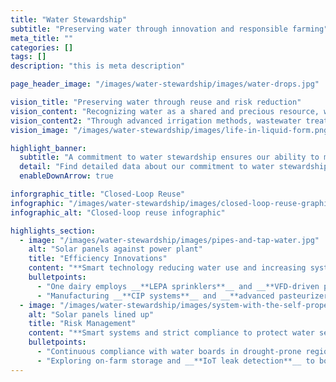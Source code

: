 ```yaml
---
title: "Water Stewardship"
subtitle: "Preserving water through innovation and responsible farming"
meta_title: ""
categories: []
tags: []
description: "this is meta description"

page_header_image: "/images/water-stewardship/images/water-drops.jpg"

vision_title: "Preserving water through reuse and risk reduction"
vision_content: "Recognizing water as a shared and precious resource, we emphasizes multi-use and recycling systems for both dairies and processing facilities."
vision_content2: "Through advanced irrigation methods, wastewater treatment, and diligent monitoring, we safeguard local water supplies, reduce consumption, and mitigate risks of scarcity or pollution."
vision_image: "/images/water-stewardship/images/life-in-liquid-form.png"

highlight_banner:
  subtitle: "A commitment to water stewardship ensures our ability to maintain high-quality products and protect the communities and ecosystems surrounding our operations."
  detail: "Find detailed data about our commitment to water stewardship below."
  enableDownArrow: true

inforgraphic_title: "Closed-Loop Reuse"
infographic: "/images/water-stewardship/images/closed-loop-reuse-graphic.png"
infographic_alt: "Closed-loop reuse infographic"

highlights_section:
  - image: "/images/water-stewardship/images/pipes-and-tap-water.jpg"
    alt: "Solar panels against power plant"
    title: "Efficiency Innovations"
    content: "**Smart technology reducing water use and increasing system efficiency.**\n\n"
    bulletpoints:
      - "One dairy employs __**LEPA sprinklers**__ and __**VFD-driven pumps**__ to minimize withdrawals\n"
      - "Manufacturing __**CIP systems**__ and __**advanced pasteurizers**__ reduce municipal water demand"
  - image: "/images/water-stewardship/images/system-with-the-self-propelled-launcher.jpg"
    alt: "Solar panels lined up"
    title: "Risk Management"
    content: "**Smart systems and strict compliance to protect water security.**\n\n"
    bulletpoints:
      - "Continuous compliance with water boards in drought-prone regions\n"
      - "Exploring on-farm storage and __**IoT leak detection**__ to bolster resilience"
---
```

